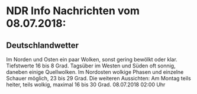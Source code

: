 # NDR Info Nachrichten vom 08.07.2018:


## Deutschlandwetter
Im Norden und Osten ein paar Wolken, sonst gering bewölkt oder klar. Tiefstwerte 16 bis 8 Grad. Tagsüber im Westen und Süden oft sonnig, daneben einige Quellwolken. Im Nordosten wolkige Phasen und einzelne Schauer möglich, 23 bis 29 Grad. Die weiteren Aussichten: Am Montag teils heiter, teils wolkig, maximal 16 bis 30 Grad. 08.07.2018 02:00 Uhr 
